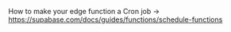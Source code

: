 

How to make your edge function a Cron job -> https://supabase.com/docs/guides/functions/schedule-functions